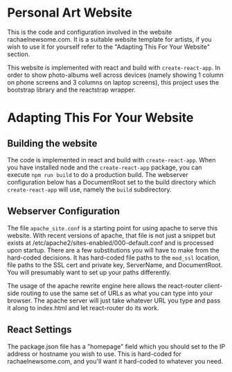 # Personal Art Website
This is the code and configuration involved in the website rachaelnewsome.com. It is a suitable website template for artists, if you wish to use it for yourself refer to the "Adapting This For Your Website" section.

This website is implemented with react and build with `create-react-app`. In order to show photo-albums well across devices (namely showing 1 column on phone screens and 3 columns on laptop screens), this project uses the bootstrap library and the reactstrap wrapper.

# Adapting This For Your Website

## Building the website

The code is implemented in react and build with `create-react-app`. When you have installed node and the `create-react-app` package, you can execute `npm run build` to do a production build. The webserver configuration below has a DocumentRoot set to the build directory which `create-react-app` will use, namely the `build` subdirectory.

## Webserver Configuration
The file `apache_site.conf` is a starting point for using apache to serve this website. With recent versions of apache, that file is not just a snippet but exists at /etc/apache2/sites-enabled/000-default.conf and is processed upon startup. There are a few substitutions you will have to make from the hard-coded decisions. It has hard-coded file paths to the `mod_ssl` location, file paths to the SSL cert and private key, ServerName, and DocumentRoot. You will presumably want to set up your paths differently.

The usage of the apache rewrite engine here allows the react-router client-side routing to use the same set of URLs as what you can type into your browser. The apache server will just take whatever URL you type and pass it along to index.html and let react-router do its work.

## React Settings
The package.json file has a "homepage" field which you should set to the IP address or hostname you wish to use. This is hard-coded for rachaelnewsome.com, and you'll want it hard-coded to whatever you need.

